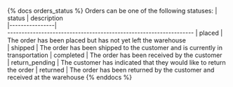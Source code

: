  % docs orders_status %
 Orders can be one of the following statuses:
 | status         | description                                                                                             
||
 | placed         | The order has been placed but has not yet left the warehouse        
| shipped        | The order has been shipped to the customer and is currently in transportation
 | completed      | The order has been received by the customer                               
| return_pending | The customer has indicated that they would like to return the order
 | returned       | The order has been returned by the customer and received at the warehouse
 % enddocs %